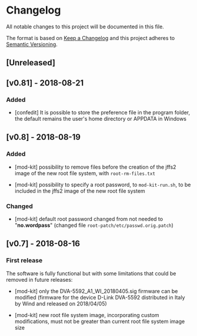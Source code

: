 # Changelog

All notable changes to this project will be documented in this file.

The format is based on [Keep a Changelog](http://keepachangelog.com/en/1.0.0/)
and this project adheres to [Semantic Versioning](http://semver.org/spec/v2.0.0.html).

## [Unreleased]

## [v0.81] - 2018-08-21

### Added

* [confedit] It is possible to store the preference file in the
  program folder, the default remains the user's home directory or
  APPDATA in Windows

## [v0.8] - 2018-08-19

### Added

* [mod-kit] possibility to remove files before the creation of the jffs2 image
  of the new root file system, with `root-rm-files.txt`

* [mod-kit] possibility to specify a root password, to `mod-kit-run.sh`, to be
  included in the jffs2 image of the new root file system

### Changed

* [mod-kit] default root password changed from not needed to "**no.wordpass**"
(changed file `root-patch/etc/passwd.orig.patch`)

## [v0.7] - 2018-08-16

### First release

The software is fully functional but with some limitations that could
be removed in future releases:

* [mod-kit] only the DVA-5592_A1_WI_20180405.sig firmware can be modified
  (firmware for the device D-Link DVA-5592 distributed in Italy by
  Wind and released on 2018/04/05)

* [mod-kit] new root file system image, incorporating custom modifications, must
  not be greater than current root file system image size
